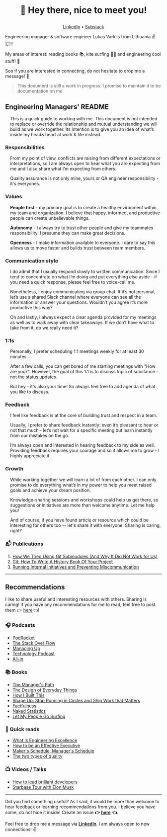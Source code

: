# <p align="center">👋 Hey there, nice to meet you!</p>

<p align="center">
  <a href="http://linkedin.com/in/lukasvarkalis/" target="_blank">LinkedIn</a> • <a href="https://substack.com/profile/13407834-lukas-varkalis" target="_blank">Substack</a> 
</p>

Engineering manager & software engineer Lukas Varklis from Lithuania ✌️🇱🇹

My areas of interest: reading books 📚, kite surfing 🏄‍♂️ and engineering cool stuff! 🎒

Soo if you are interested in connecting, do not hesitate to drop me a message! 👊

<!-- <div align="center" style="display: flex; gap: 2.5rem; justify-content: center; margin: 2rem 0">
  <a href="#engineering-managers-readme" style="font-size: 1.5rem; font-weight: 500; text-decoration: underline; outline: none">README</a>
  <a href="#recommendations" style="font-size: 1.5rem; font-weight: 500; text-decoration: underline; outline: none">Recommendations</a>
</div> -->

> This document is still a work in progress. I promise to maintain it to be documentation on me

## Engineering Managers' README

<div style="margin: 0 0 1rem 1rem">
  This is a quick guide to working with me. This document is not intended to replace or override the relationship and mutual understanding we will build as we work together. Its intention is to give you an idea  of what’s inside my head& heart at work & life instead.
</div>

### Responsibilities

<div style="margin: 0 0 1rem 1rem">
  From my point of view, conflicts are raising from different expectations or interpretations, so I am always open to hear what you are expecting from me and I also share what I’m expecting from others.

Quality assurance is not only mine, yours or QA engineer responsibility - it's everyones.

</div>

### Values

<div style="margin-left: 1rem">

**People first** - my primary goal is to create a healthy environment within my team and organization. I believe that happy, informed, and productive people can create unbelievable things.

**Autonomy** - I always try to trust other people and give my teammates responsibility. I presume they can make great decisions.

**Openness** - I make information available to everyone. I dare to say this allows us to move faster and builds trust between team members.

</div>

### Communication style

<div style="margin-left: 1rem">
  I do admit that I usually respond slowly to written communication. Since I tend to concentrate on what I’m doing and put everything else aside -  if you need a quick response, please feel free to voice-call me.

Nonetheless, I enjoy communicating via group chat. If it’s not personal, let’s use a shared Slack channel where everyone can see all the information or answer your questions. Wouldn’t you agree it’s more productive this way?

Oh and lastly, I always expect a clear agenda provided for my meetings as well as to walk away with clear takeaways. If we don’t have what to take from it, do we really need it?

</div>

### 1:1s

<div style="margin-left: 1rem">
Personally, I prefer scheduling 1:1 meetings weekly for at least 30 minutes.

After a few calls, you can get bored of me starting meetings with "How are you?". However, the goal of this 1:1 is to discuss topic of substance - not the status updates.

But hey - it's also your time! So always feel free to add agenda of what you like to discuss.

</div>

### Feedback

<div style="margin-left: 1rem">
I feel like feedback is at the core of building trust and respect in a team.

Usually, I prefer to share feedback instantly: even it’s pleasant to hear or not that much - let’s not wait for a specific meeting but learn instantly from our mistakes on the go.

I’m always open and interested in hearing feedback to my side as well. Providing feedback requires your courage and so it allows me to grow - I highly appreciate it.

</div>

### Growth

<div style="margin: 0 0 1rem 1rem">
  While working together we will learn a lot of from each other.  I can only promise to do everything what’s in my power to help you meet raised goals and achieve your dream position.

Knowledge-sharing sessions and workshops could help us get there, so suggestions or initiatives are more than welcome anytime. Let me help you!

And of course, if you have found article or resource which could be interesting for others too -- let's share it with everyone. Sharing is caring, right?

</div>

### 📬 Publications

1. [How We Tried Using Git Submodules (And Why It Did Not Work for Us)](https://kilo.health/engineering-blog/how-we-tried-using-git-submodules-and-why-it-did-not-work-for-us/)
2. [Git: How To Write A History Book Of Your Project](https://kilo.health/engineering-blog/git-how-to-write-a-history-book-of-your-project/)
3. [Running Internal Initiatives and Preventing Miscommunication](https://kilo.health/engineering-blog/running-internal-initiatives-and-preventing-miscommunication/)

---

## Recommendations

I like to share useful and interesting resources with others. Sharing is caring! If you have any recommendations for me to read, feel free to post them 👉 [here](https://github.com/lukasvarkalis/lukasvarkalis/issues/new?assignees=lukasvarkalis&labels=&template=recommendations.md&title=I+have+something+for+you)👈!

### 🎧 Podcasts

- [PodRocket](https://podrocket.logrocket.com)
- [The Stack Over Flow](https://stackoverflow.blog/podcast/)
- [Managing Up](https://podcasts.apple.com/us/podcast/managing-up/id1412411569)
- [Technology Podcast](https://podcasts.apple.com/lt/podcast/thoughtworks-technology-podcast/id881136697)
- [All-in](https://podcasts.apple.com/us/podcast/all-in-with-chamath-jason-sacks-friedberg/id1502871393)

### 📚 Books

- [The Manager's Path](https://www.goodreads.com/book/show/33369254-the-manager-s-path)
- [The Design of Everyday Things](https://www.goodreads.com/book/show/840.The_Design_of_Everyday_Things)
- [How I Built This](https://www.goodreads.com/book/show/48930275-how-i-built-this)
- [Shape Up: Stop Running in Circles and Ship Work that Matters](https://www.goodreads.com/book/show/50776459-shape-up)
- [Factfulness](https://www.goodreads.com/book/show/34890015-factfulness)
- [Naked Statistics](https://www.goodreads.com/book/show/17986418-naked-statistics)
- [Let My People Go Surfing](https://www.goodreads.com/book/show/22155.Let_My_People_Go_Surfing?ac=1&from_search=true&qid=gokCDMGO41&rank=1)

### 👀 Quick reads

- [What Is Engineering Excellence](https://medium.com/swlh/what-is-engineering-excellence-a8aa5a1e8dc5)
- [How to be an Effective Executive](https://delian.io/lessons-3)
- [Maker's Schedule, Manager's Schedule](http://www.paulgraham.com/makersschedule.html)
- [The two types of quality](https://zenorocha.com/the-two-types-of-quality)

### 📺 Videos / Talks

- [How to lead brilliant developers](https://www.youtube.com/watch?v=I9fRqBmJ2vE)
- [Starbase Tour with Elon Musk](https://www.youtube.com/watch?v=t705r8ICkRw)

---

Did you find something useful? As I said, it would be more than welcome to hear feedback or learning recommendations from you. I believe you have some, do not hide it inside! Create an issue **👉 [here](https://github.com/lukasvarkalis/lukasvarkalis/issues/new?assignees=lukasvarkalis&labels=&template=recommendations.md&title=I+have+something+for+you) 👈**.

Feel free to drop me a message via <a href="http://linkedin.com/in/lukasvarkalis/" target="_blank" style="text-decoration: underline; font-weight: 600">LinkedIn</a>. I am always open to new connections! ✌️
